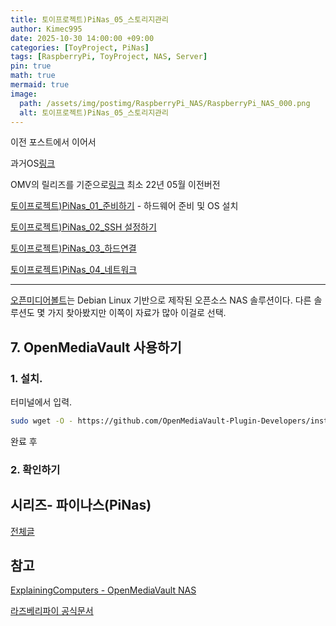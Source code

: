 ```yaml
---
title: 토이프로젝트)PiNas_05_스토리지관리
author: Kimec995
date: 2025-10-30 14:00:00 +09:00
categories: [ToyProject, PiNas]
tags: [RaspberryPi, ToyProject, NAS, Server]
pin: true
math: true
mermaid: true
image: 
  path: /assets/img/postimg/RaspberryPi_NAS/RaspberryPi_NAS_000.png
  alt: 토이프로젝트)PiNas_05_스토리지관리
---
```

이전 포스트에서 이어서

과거OS[링크](https://downloads.raspberrypi.com/raspios_lite_armhf/images/?_gl=1*1xlk935*_ga*OTI3NDcxMDY4LjE2OTcwMjk2MjA.*_ga_22FD70LWDS*MTY5ODY1NDA3Ni4zLjEuMTY5ODY1NDA5MS4wLjAuMA..)

OMV의 릴리즈를 기준으로[링크](https://docs.openmediavault.org/en/stable/releases.html) 최소 22년 05월 이전버전

[토이프로젝트)PiNas_01_준비하기](https://kimec995.github.io/posts/PiNas01/) - 하드웨어 준비 및 OS 설치

[토이프로젝트)PiNas_02_SSH 설정하기](https://kimec995.github.io/posts/PiNas02/)

[토이프로젝트)PiNas_03_하드연결](https://kimec995.github.io/posts/PiNas03/)

[토이프로젝트)PiNas_04_네트워크](https://kimec995.github.io/posts/PiNas04/)

---

[오픈미디어볼트](https://www.openmediavault.org/)는 Debian Linux 기반으로 제작된 오픈소스 NAS 솔루션이다. 다른 솔루션도 몇 가지 찾아봤지만 이쪽이 자료가 많아 이걸로 선택.

## 7. OpenMediaVault 사용하기

### 1. 설치.

터미널에서 입력.

```bash
sudo wget -O - https://github.com/OpenMediaVault-Plugin-Developers/installScript/raw/master/install | sudo bash
```

완료 후

### 2. 확인하기




## 시리즈- 파이나스(PiNas)

[전체글](https://kimec995.github.io/categories/pinas/)

## 참고

[ExplainingComputers - OpenMediaVault NAS](https://youtu.be/bpvlEbdA6qI?t=612)

[라즈베리파이 공식문서](https://www.raspberrypi.com/tutorials/nas-box-raspberry-pi-tutorial/)
